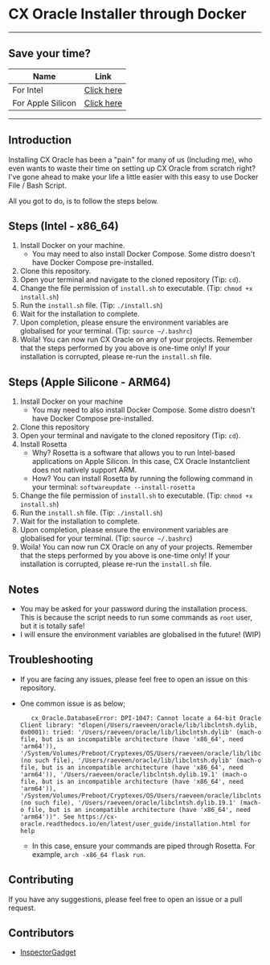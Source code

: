 # CX Oracle Installer through Docker

---

## Save your time?

| Name              | Link                                                                          |
| ----------------- | ----------------------------------------------------------------------------- |
| For Intel         | [Click here](https://github.com/InspectorGadget/cx-docker)                    |
| For Apple Silicon | [Click here](https://github.com/InspectorGadget/cx-docker/tree/apple-silicon) |

---

## Introduction

Installing CX Oracle has been a "pain" for many of us (Including me), who even wants to waste their time on setting up CX Oracle from scratch right? I've gone ahead to make your life a little easier with this easy to use Docker File / Bash Script.

All you got to do, is to follow the steps below.

## Steps (Intel - x86_64)

1. Install Docker on your machine.
   - You may need to also install Docker Compose. Some distro doesn't have Docker Compose pre-installed.
2. Clone this repository.
3. Open your terminal and navigate to the cloned repository (Tip: `cd`).
4. Change the file permission of `install.sh` to executable. (Tip: `chmod +x install.sh`)
5. Run the `install.sh` file. (Tip: `./install.sh`)
6. Wait for the installation to complete.
7. Upon completion, please ensure the environment variables are globalised for your terminal. (Tip: `source ~/.bashrc`)
8. Woila! You can now run CX Oracle on any of your projects. Remember that the steps performed by you above is one-time only! If your installation is corrupted, please re-run the `install.sh` file.

## Steps (Apple Silicone - ARM64)

1. Install Docker on your machine
   - You may need to also install Docker Compose. Some distro doesn't have Docker Compose pre-installed.
2. Clone this repository
3. Open your terminal and navigate to the cloned repository (Tip: `cd`).
4. Install Rosetta
   - Why? Rosetta is a software that allows you to run Intel-based applications on Apple Silicon. In this case, CX Oracle Instantclient does not natively support ARM.
   - How? You can install Rosetta by running the following command in your terminal: `softwareupdate --install-rosetta`
5. Change the file permission of `install.sh` to executable. (Tip: `chmod +x install.sh`)
6. Run the `install.sh` file. (Tip: `./install.sh`)
7. Wait for the installation to complete.
8. Upon completion, please ensure the environment variables are globalised for your terminal. (Tip: `source ~/.bashrc`)
9. Woila! You can now run CX Oracle on any of your projects. Remember that the steps performed by you above is one-time only! If your installation is corrupted, please re-run the `install.sh` file.

## Notes

- You may be asked for your password during the installation process. This is because the script needs to run some commands as `root` user, but it is totally safe!
- I will ensure the environment variables are globalised in the future! (WIP)

## Troubleshooting

- If you are facing any issues, please feel free to open an issue on this repository.
- One common issue is as below;
   ```
      cx_Oracle.DatabaseError: DPI-1047: Cannot locate a 64-bit Oracle Client library: "dlopen(/Users/raeveen/oracle/lib/libclntsh.dylib, 0x0001): tried: '/Users/raeveen/oracle/lib/libclntsh.dylib' (mach-o file, but is an incompatible architecture (have 'x86_64', need 'arm64')), '/System/Volumes/Preboot/Cryptexes/OS/Users/raeveen/oracle/lib/libclntsh.dylib' (no such file), '/Users/raeveen/oracle/lib/libclntsh.dylib' (mach-o file, but is an incompatible architecture (have 'x86_64', need 'arm64')), '/Users/raeveen/oracle/libclntsh.dylib.19.1' (mach-o file, but is an incompatible architecture (have 'x86_64', need 'arm64')), '/System/Volumes/Preboot/Cryptexes/OS/Users/raeveen/oracle/libclntsh.dylib.19.1' (no such file), '/Users/raeveen/oracle/libclntsh.dylib.19.1' (mach-o file, but is an incompatible architecture (have 'x86_64', need 'arm64'))". See https://cx-oracle.readthedocs.io/en/latest/user_guide/installation.html for help
   ```

   - In this case, ensure your commands are piped through Rosetta. For example, `arch -x86_64 flask run`.

## Contributing

If you have any suggestions, please feel free to open an issue or a pull request.

## Contributors

- [InspectorGadget](https://github.com/InspectorGadget)
